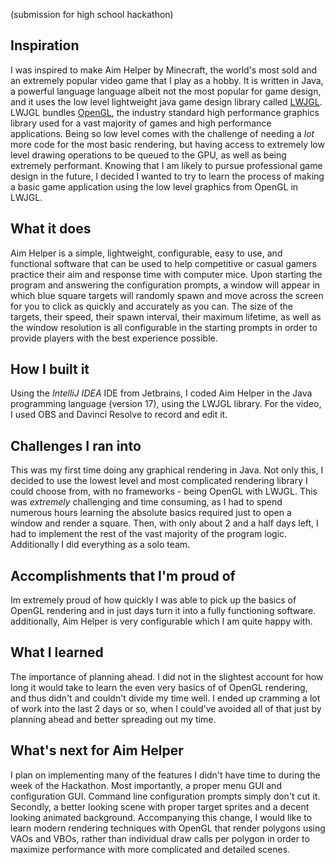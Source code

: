 (submission for high school hackathon)

## Inspiration
I was inspired to make Aim Helper by Minecraft, the world's most sold and an extremely popular video game that I play as a hobby. It is written in Java, a powerful language language albeit not the most popular for game design, and it uses the low level lightweight java game design library called  [LWJGL](https://www.lwjgl.org/). LWJGL bundles [OpenGL](https://www.khronos.org/opengl/), the industry standard high performance graphics library used for a vast majority of games and high performance applications. Being so low level comes with the challenge of needing a _lot_ more code for the most basic rendering, but having access to extremely low level drawing operations to be queued to the GPU, as well as being extremely performant. Knowing that I am likely to pursue professional game design in the future, I decided I wanted to try to learn the process of making a basic game application using the low level graphics from OpenGL in LWJGL.
## What it does
Aim Helper is a simple, lightweight, configurable, easy to use, and functional software that can be used to help competitive or casual gamers practice their aim and response time with computer mice. Upon starting the program and answering the configuration prompts, a window will appear in which blue square targets will randomly spawn and move across the screen for you to click as quickly and accurately as you can. The size of the targets, their speed, their spawn interval, their maximum lifetime, as well as the window resolution is all configurable in the starting prompts in order to provide players with the best experience possible.
## How I built it
Using the _IntelliJ IDEA_ IDE from Jetbrains, I coded Aim Helper in the Java programming language (version 17), using the LWJGL library. For the video, I used OBS and Davinci Resolve to record and edit it.
## Challenges I ran into
This was my first time doing any graphical rendering in Java. Not only this, I decided to use the lowest level and most complicated rendering library I could choose from, with no frameworks - being OpenGL with LWJGL. This was _extremely_ challenging and time consuming, as I had to spend numerous hours learning the absolute basics required just to open a window and render a square. Then, with only about 2 and a half days left, I had to implement the rest of the vast majority of the program logic. Additionally I did everything as a solo team.
## Accomplishments that I'm proud of
Im extremely proud of how quickly I was able to pick up the basics of OpenGL rendering and in just days turn it into a fully functioning software. additionally, Aim Helper is very configurable which I am quite happy with.
## What I learned
The importance of planning ahead. I did not in the slightest account for how long it would take to learn the even very basics of of OpenGL rendering, and thus didn't and couldn't divide my time well. I ended up cramming a lot of work into the last 2 days or so, when I could've avoided all of that just by planning ahead and better spreading out my time.
## What's next for Aim Helper
I plan on implementing many of the features I didn't have time to during the week of the Hackathon. Most importantly, a proper menu GUI and configuration GUI. Command line configuration prompts simply don't cut it. Secondly, a better looking scene with proper target sprites and a decent looking animated background. Accompanying this change, I would like to learn modern rendering techniques with OpenGL that render polygons using VAOs and VBOs, rather than individual draw calls per polygon in order to maximize performance with more complicated and detailed scenes.
